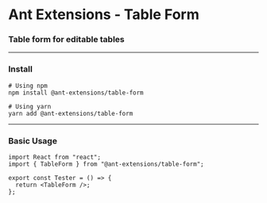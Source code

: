 # Ant Extensions - Table Form

### Table form for editable tables

---

### Install

```shell
# Using npm
npm install @ant-extensions/table-form

# Using yarn
yarn add @ant-extensions/table-form
```

---

### Basic Usage

```tsx
import React from "react";
import { TableForm } from "@ant-extensions/table-form";

export const Tester = () => {
  return <TableForm />;
};
```
